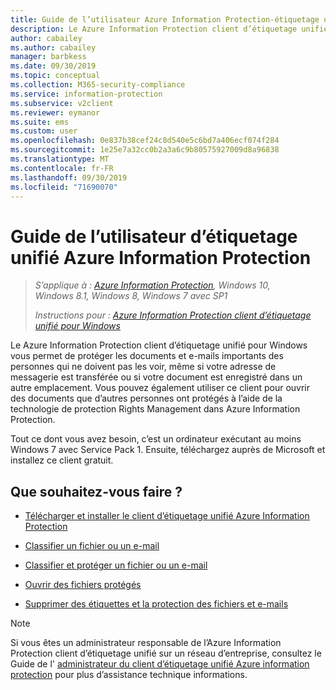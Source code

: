 ```yaml
---
title: Guide de l’utilisateur Azure Information Protection-étiquetage unifié
description: Le Azure Information Protection client d’étiquetage unifié pour Windows vous permet de protéger les documents et e-mails importants des personnes qui ne doivent pas les voir, même si votre adresse de messagerie est transférée ou si votre document est enregistré dans un autre emplacement.
author: cabailey
ms.author: cabailey
manager: barbkess
ms.date: 09/30/2019
ms.topic: conceptual
ms.collection: M365-security-compliance
ms.service: information-protection
ms.subservice: v2client
ms.reviewer: eymanor
ms.suite: ems
ms.custom: user
ms.openlocfilehash: 0e837b38cef24c8d540e5c6bd7a406ecf074f284
ms.sourcegitcommit: 1e25e7a32cc0b2a3a6c9b80575927009d8a96838
ms.translationtype: MT
ms.contentlocale: fr-FR
ms.lasthandoff: 09/30/2019
ms.locfileid: "71690070"
---
```

# <a name="azure-information-protection-unified-labeling-user-guide"></a>Guide de l’utilisateur d’étiquetage unifié Azure Information Protection 

>*S’applique à : [Azure Information Protection](https://azure.microsoft.com/pricing/details/information-protection), Windows 10, Windows 8.1, Windows 8, Windows 7 avec SP1*
>
> *Instructions pour : [Azure Information Protection client d’étiquetage unifié pour Windows](../faqs.md#whats-the-difference-between-the-azure-information-protection-client-and-the-azure-information-protection-unified-labeling-client)*

Le Azure Information Protection client d’étiquetage unifié pour Windows vous permet de protéger les documents et e-mails importants des personnes qui ne doivent pas les voir, même si votre adresse de messagerie est transférée ou si votre document est enregistré dans un autre emplacement. Vous pouvez également utiliser ce client pour ouvrir des documents que d’autres personnes ont protégés à l’aide de la technologie de protection Rights Management dans Azure Information Protection.

Tout ce dont vous avez besoin, c’est un ordinateur exécutant au moins Windows 7 avec Service Pack 1. Ensuite, téléchargez auprès de Microsoft et installez ce client gratuit.


## <a name="what-do-you-want-to-do"></a>Que souhaitez-vous faire ?

- [Télécharger et installer le client d’étiquetage unifié Azure Information Protection](install-unifiedlabelingclient-app.md)

- [Classifier un fichier ou un e-mail](clientv2-classify.md)

- [Classifier et protéger un fichier ou un e-mail](clientv2-classify-protect.md)

- [Ouvrir des fichiers protégés](clientv2-view-use-files.md)

- [Supprimer des étiquettes et la protection des fichiers et e-mails](clientv2-remove-label-protection.md)


> [!NOTE]
> Si vous êtes un administrateur responsable de l’Azure Information Protection client d’étiquetage unifié sur un réseau d’entreprise, consultez le Guide de l' [administrateur du client d’étiquetage unifié Azure information protection](clientv2-admin-guide.md) pour plus d’assistance technique informations. 

